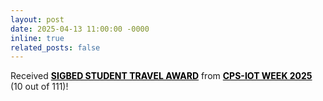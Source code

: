 ```yaml
---
layout: post
date: 2025-04-13 11:00:00 -0000
inline: true
related_posts: false
---
```


<span>
Received <a href="https://sigbed.org/category/travel-grants/" target="_blank" style="font-weight: 700; text-transform: uppercase; color: black;">SIGBED Student Travel Award</a> from 
<a href="https://cps-iot-week2025.ics.uci.edu/" target="_blank" style="font-weight: 700; text-transform: uppercase; color: black;">CPS-IoT Week 2025</a> (10 out of 111)!
</span>